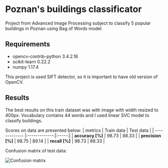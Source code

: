 # Poznan's buildings classificator

Project from Advanced Image Processing subject to classify 5 popular buildings in Poznan using Bag of Words model.
## Requirements
* opencv-contrib-python 3.4.2.16
* scikit-learn 0.22.2
* numpy 1.17.4

This project is used SIFT detector, so it is important to have old version of OpenCV.

## Results
The best results on this train dataset was with image with width resized to 400px. Vocabulary contains 44 words and I used linear SVC model to classify buildings.

Scores on data are presented below:
| metrics     | Train data          | Test data  |
| ------------- |:-------------:|:-----:|
| **accuracy [%]** | 98.73 | 88.33 |
| **precision [%]**     | 98.75      |  89.14 |
| **recall [%]** | 98.73    |  88.33 |

Confusion matrix of test data:

![Confusion matrix](https://github.com/m-milena/ML_projects/tree/master/poznan_buildings_classification/visualisation/confusion_matrix.png)
